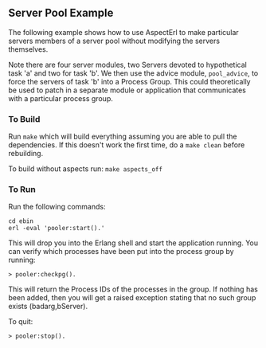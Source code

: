 ## Server Pool Example ##

The following example shows how to use AspectErl to make particular servers 
members of a server pool without modifying the servers themselves.

Note there are four server modules, two Servers devoted to hypothetical task 
'a' and two for task 'b'. We then use the advice module, `pool_advice`, to force
the servers of task 'b' into a Process Group. This could theoretically be used
to patch in a separate module or application that communicates with a 
particular process group.

### To Build ###

Run `make` which will build everything assuming you are able to pull the 
dependencies. If this doesn't work the first time, do a `make clean` before
rebuilding.

To build without aspects run: `make aspects_off`


### To Run ###

Run the following commands:

    cd ebin
    erl -eval 'pooler:start().'

This will drop you into the Erlang shell and start the application running. 
You can verify which processes have been put into the process group by running:

    > pooler:checkpg().

This will return the Process IDs of the processes in the group. If nothing has 
been added, then you will get a raised exception stating that no such group 
exists (badarg,bServer). 

To quit:

    > pooler:stop().
